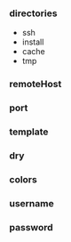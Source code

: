 

### directories

* ssh
* install
* cache
* tmp

### remoteHost

### port

### template

### dry

### colors

### username

### password

[meta:title]: <> (Quill configuration)